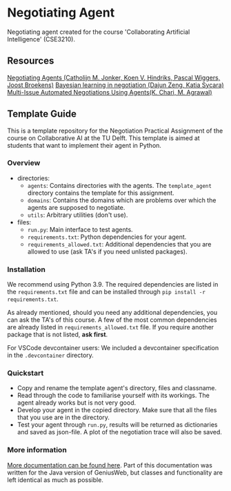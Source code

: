 # Negotiating Agent

Negotiating agent created for the course 'Collaborating Artificial Intelligence' (CSE3210).

## Resources

[Negotiating Agents (Catholijn M. Jonker, Koen V. Hindriks, Pascal Wiggers, Joost Broekens)](https://www.semanticscholar.org/paper/Negotiating-Agents-Jonker-Hindriks/34081e82d0575854fcbadd3d31183d3fafcab67f)
[Bayesian learning in negotiation (Dajun Zeng, Katia Sycara)](https://www.semanticscholar.org/paper/Bayesian-learning-in-negotiation-Zeng-Sycara/3146e6b8fa9470749397c2bff1d5f8910ef47a90)
[Multi-Issue Automated Negotiations Using Agents(K. Chari, M. Agrawal)](https://www.semanticscholar.org/paper/Multi-Issue-Automated-Negotiations-Using-Agents-Chari-Agrawal/50044ef3ed085117a25988d654261fc2cf7475e1)

## Template Guide

This is a template repository for the Negotiation Practical Assignment of the course on Collaborative AI at the TU Delft. This template is aimed at students that want to implement their agent in Python.

### Overview

- directories:
    - `agents`: Contains directories with the agents. The `template_agent` directory contains the template for this assignment.
    - `domains`: Contains the domains which are problems over which the agents are supposed to negotiate.
    - `utils`: Arbitrary utilities (don't use).
- files:
    - `run.py`: Main interface to test agents.
    - `requirements.txt`: Python dependencies for your agent.
    - `requirements_allowed.txt`: Additional dependencies that you are allowed to use (ask TA's if you need unlisted packages).

### Installation

We recommend using Python 3.9. The required dependencies are listed in the `requirements.txt` file and can be installed through `pip install -r requirements.txt`.

As already mentioned, should you need any additional dependencies, you can ask the TA's of this course. A few of the most common dependencies are already listed in `requirements_allowed.txt` file. If you require another package that is not listed, **ask first**.

For VSCode devcontainer users: We included a devcontainer specification in the `.devcontainer` directory.

### Quickstart

- Copy and rename the template agent's directory, files and classname.
- Read through the code to familiarise yourself with its workings. The agent already works but is not very good.
- Develop your agent in the copied directory. Make sure that all the files that you use are in the directory.
- Test your agent through `run.py`, results will be returned as dictionaries and saved as json-file. A plot of the negotiation trace will also be saved.

### More information

[More documentation can be found here](https://tracinsy.ewi.tudelft.nl/pubtrac/GeniusWebPython/wiki/WikiStart). Part of this documentation was written for the Java version of GeniusWeb, but classes and functionality are left identical as much as possible.
